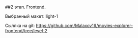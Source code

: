 ##2 этап. Frontend.

Выбранный макет: light-1

Сыллка на git: https://github.com/Malaxov16/movies-explorer-frontend/tree/level-2